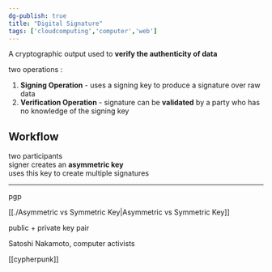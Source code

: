 ```yaml
---  
dg-publish: true  
title: "Digital Signature"  
tags: ['cloudcomputing','computer','web']  
---  
```

  
A cryptographic output used to **verify the authenticity of data**   
  
two operations :  
1. **Signing Operation** - uses a signing key to produce a signature over raw data  
2. **Verification Operation** - signature can be **validated** by a party who has no knowledge of the signing key  
  
## Workflow  
two participants  
signer creates an **asymmetric key**  
uses this key to create multiple signatures  
  
  
---  
pgp   
  
[[./Asymmetric vs Symmetric Key|Asymmetric vs Symmetric Key]]  
  
public + private key pair  
  
Satoshi Nakamoto, computer activists  
  
[[cypherpunk]]  